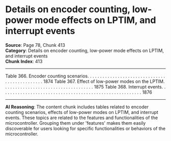# Details on encoder counting, low-power mode effects on LPTIM, and interrupt events

**Source**: Page 78, Chunk 413  
**Category**: Details on encoder counting, low-power mode effects on LPTIM, and interrupt events  
**Chunk Index**: 413

---

Table 366. Encoder counting scenarios. . . . . . . . . . . . . . . . . . . . . . . . . . . . . . . . . . . . . . . . . . . . . . 1874
Table 367. Effect of low-power modes on the LPTIM. . . . . . . . . . . . . . . . . . . . . . . . . . . . . . . . . . . . 1875
Table 368. Interrupt events. . . . . . . . . . . . . . . . . . . . . . . . . . . . . . . . . . . . . . . . . . . . . . . . . . . . . . . . 1876

---

**AI Reasoning**: The content chunk includes tables related to encoder counting scenarios, effects of low-power modes on LPTIM, and interrupt events. These topics are related to the features and functionalities of the microcontroller. Grouping them under 'features' makes them easily discoverable for users looking for specific functionalities or behaviors of the microcontroller.
